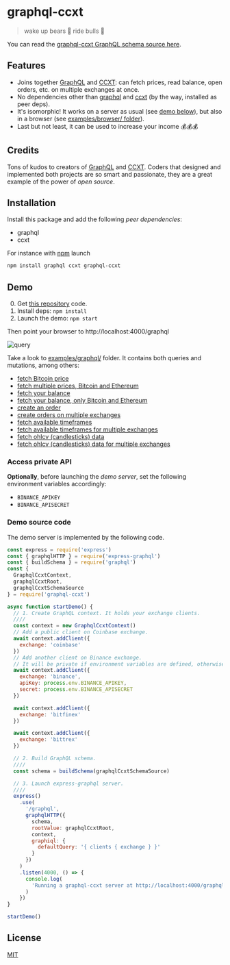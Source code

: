 # graphql-ccxt

> wake up bears 🐻 ride bulls 🐂

You can read the [graphql-ccxt GraphQL schema source here](https://github.com/fibo/graphql-ccxt/blob/main/src/graphql/schema.graphql).

## Features

- Joins together [GraphQL] and [CCXT]: can fetch prices, read balance, open orders, etc. on multiple exchanges at once.
- No dependencies other than [graphql](https://www.npmjs.com/package/graphql) and [ccxt](https://www.npmjs.com/package/ccxt) (by the way, installed as peer deps).
- It's isomorphic! It works on a server as usual (see [demo below](#demo)), but also in a browser (see [examples/browser/ folder](https://github.com/fibo/graphql-ccxt/tree/main/examples/browser)).
- Last but not least, it can be used to increase your income 💰💰💰

## Credits

Tons of kudos to creators of [GraphQL] and [CCXT]. Coders that designed and implemented both projects are so smart and passionate, they are a great example of the power of _open source_.

## Installation

Install this package and add the following _peer dependencies_:

- graphql
- ccxt

For instance with [npm](https://www.npmjs.com/) launch

```bash
npm install graphql ccxt graphql-ccxt
```

## Demo

0. Get [this repository](https://github.com/fibo/graphql-ccxt) code.
1. Install deps: `npm install`
2. Launch the demo: `npm start`

Then point your browser to http://localhost:4000/graphql

![query](https://github.com/fibo/graphql-ccxt/raw/main/media/query.png)

Take a look to [examples/graphql/](https://github.com/fibo/graphql-ccxt/tree/main/examples/graphql) folder.
It contains both queries and mutations, among others:

- [fetch Bitcoin price](https://github.com/fibo/graphql-ccxt/blob/main/examples/graphql/ticker_01.graphql)
- [fetch multiple prices, Bitcoin and Ethereum](https://github.com/fibo/graphql-ccxt/blob/main/examples/graphql/tickers_01.graphql)
- [fetch your balance](https://github.com/fibo/graphql-ccxt/blob/main/examples/graphql/balance_01.graphql)
- [fetch your balance, only Bitcoin and Ethereum](https://github.com/fibo/graphql-ccxt/blob/main/examples/graphql/balance_02.graphql)
- [create an order](https://github.com/fibo/graphql-ccxt/blob/main/examples/graphql/createOrder_01.graphql)
- [create orders on multiple exchanges](https://github.com/fibo/graphql-ccxt/blob/main/examples/graphql/createOrderMulti_01.graphql)
- [fetch available timeframes](examples/graphql/timeframes_01.graphql)
- [fetch available timeframes for multiple exchanges](examples/graphql/@TODO)
- [fetch ohlcv (candlesticks) data](examples/graphql/candles_01.graphql)
- [fetch ohlcv (candlesticks) data for multiple exchanges](examples/graphql/candles_multi.graphql)

### Access private API

**Optionally**, before launching the _demo server_, set the following environment variables accordingly:

- `BINANCE_APIKEY`
- `BINANCE_APISECRET`

### Demo source code

The demo server is implemented by the following code.

```javascript
const express = require('express')
const { graphqlHTTP } = require('express-graphql')
const { buildSchema } = require('graphql')
const {
  GraphqlCcxtContext,
  graphqlCcxtRoot,
  graphqlCcxtSchemaSource
} = require('graphql-ccxt')

async function startDemo() {
  // 1. Create GraphQL context. It holds your exchange clients.
  ////
  const context = new GraphqlCcxtContext()
  // Add a public client on Coinbase exchange.
  await context.addClient({
    exchange: 'coinbase'
  })
  // Add another client on Binance exchange.
  // It will be private if environment variables are defined, otherwise it will be public.
  await context.addClient({
    exchange: 'binance',
    apiKey: process.env.BINANCE_APIKEY,
    secret: process.env.BINANCE_APISECRET
  })

  await context.addClient({
    exchange: 'bitfinex'
  })

  await context.addClient({
    exchange: 'bittrex'
  })

  // 2. Build GraphQL schema.
  ////
  const schema = buildSchema(graphqlCcxtSchemaSource)

  // 3. Launch express-graphql server.
  ////
  express()
    .use(
      '/graphql',
      graphqlHTTP({
        schema,
        rootValue: graphqlCcxtRoot,
        context,
        graphiql: {
          defaultQuery: '{ clients { exchange } }'
        }
      })
    )
    .listen(4000, () => {
      console.log(
        'Running a graphql-ccxt server at http://localhost:4000/graphql'
      )
    })
}

startDemo()
```

## License

[MIT](http://g14n.info/mit-license)

[graphql]: https://graphql.org
[ccxt]: http://ccxt.trade

